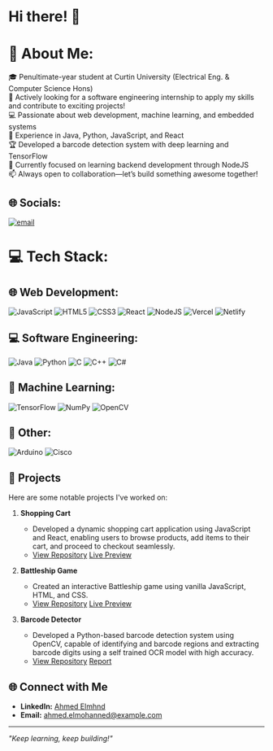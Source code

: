 # Hi there! 👋
# 💫 About Me:
🎓 Penultimate-year student at Curtin University (Electrical Eng. & Computer Science Hons)<br>🌟 Actively looking for a software engineering internship to apply my skills and contribute to exciting projects!<br>💻 Passionate about web development, machine learning, and embedded systems<br>🚀 Experience in Java, Python, JavaScript, and React<br>🏆 Developed a barcode detection system with deep learning and TensorFlow<br>🔧 Currently focused on learning backend development through NodeJS<br>📫 Always open to collaboration—let’s build something awesome together!

## 🌐 Socials:
[![email](https://img.shields.io/badge/Email-D14836?logo=gmail&logoColor=white)](mailto:ahmed.elmohanned@gmail.com)

# 💻 Tech Stack:
## 🌐 Web Development:
![JavaScript](https://img.shields.io/badge/javascript-%23323330.svg?style=for-the-badge&logo=javascript&logoColor=%23F7DF1E) ![HTML5](https://img.shields.io/badge/html5-%23E34F26.svg?style=for-the-badge&logo=html5&logoColor=white) ![CSS3](https://img.shields.io/badge/css3-%231572B6.svg?style=for-the-badge&logo=css3&logoColor=white) ![React](https://img.shields.io/badge/react-%2320232a.svg?style=for-the-badge&logo=react&logoColor=%2361DAFB) ![NodeJS](https://img.shields.io/badge/node.js-6DA55F?style=for-the-badge&logo=node.js&logoColor=white)  ![Vercel](https://img.shields.io/badge/vercel-%23000000.svg?style=for-the-badge&logo=vercel&logoColor=white) ![Netlify](https://img.shields.io/badge/netlify-%23000000.svg?style=for-the-badge&logo=netlify&logoColor=#00C7B7)

## 💻 Software Engineering:
![Java](https://img.shields.io/badge/java-%23ED8B00.svg?style=for-the-badge&logo=openjdk&logoColor=white) ![Python](https://img.shields.io/badge/python-3670A0?style=for-the-badge&logo=python&logoColor=ffdd54) ![C](https://img.shields.io/badge/c-%2300599C.svg?style=for-the-badge&logo=c&logoColor=white) ![C++](https://img.shields.io/badge/c++-%2300599C.svg?style=for-the-badge&logo=c%2B%2B&logoColor=white) ![C#](https://img.shields.io/badge/c%23-%23239120.svg?style=for-the-badge&logo=csharp&logoColor=white) 

## 🤖 Machine Learning:
![TensorFlow](https://img.shields.io/badge/TensorFlow-%23FF6F00.svg?style=for-the-badge&logo=TensorFlow&logoColor=white) ![NumPy](https://img.shields.io/badge/numpy-%23013243.svg?style=for-the-badge&logo=numpy&logoColor=white) ![OpenCV](https://img.shields.io/badge/opencv-%23white.svg?style=for-the-badge&logo=opencv&logoColor=white)

## 🔧 Other:
![Arduino](https://img.shields.io/badge/-Arduino-00979D?style=for-the-badge&logo=Arduino&logoColor=white) ![Cisco](https://img.shields.io/badge/cisco-%23049fd9.svg?style=for-the-badge&logo=cisco&logoColor=black)

## 🚀 Projects

Here are some notable projects I've worked on:

1. **Shopping Cart**
   - Developed a dynamic shopping cart application using JavaScript and React, enabling users to browse products, add items to their cart, and proceed to checkout seamlessly.
   - [View Repository](https://github.com/ahmedelmhnd/op-shopping-cart) [Live Preview](https://op-shopping-cart.vercel.app/)

2. **Battleship Game**
   - Created an interactive Battleship game using vanilla JavaScript, HTML, and CSS.
   - [View Repository](https://github.com/ahmedelmhnd/op-battleship) [Live Preview](https://ahmedelmhnd.github.io/op-battleship/)

3. **Barcode Detector**
   - Developed a Python-based barcode detection system using OpenCV, capable of identifying and barcode regions and extracting barcode digits using a self trained OCR model with high accuracy.
   - [View Repository](https://github.com/ahmedelmhnd/barcode-detector) [Report](https://github.com/ahmedelmhnd/barcode-detector/blob/main/Barcode-detector-report.pdf) 

## 🌐 Connect with Me

- **LinkedIn:** [Ahmed Elmhnd](https://www.linkedin.com/in/ahmedelmohnd)
- **Email:** ahmed.elmohanned@example.com
---

*"Keep learning, keep building!"*
<!--
**ahmedelmhnd/ahmedelmhnd** is a ✨ _special_ ✨ repository because its `README.md` (this file) appears on your GitHub profile.

Here are some ideas to get you started:

- 🔭 I’m currently working on ...
- 🌱 I’m currently learning ...
- 👯 I’m looking to collaborate on ...
- 🤔 I’m looking for help with ...
- 💬 Ask me about ...
- 📫 How to reach me: ...
- 😄 Pronouns: ...
- ⚡ Fun fact: ...
-->
